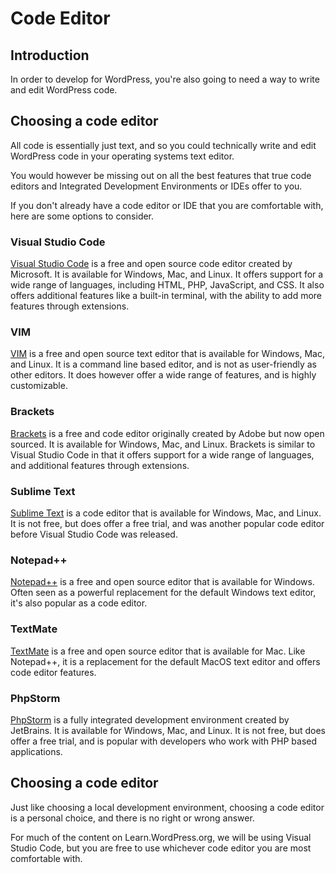# Code Editor

## Introduction

In order to develop for WordPress, you're also going to need a way to write and edit WordPress code. 

## Choosing a code editor

All code is essentially just text, and so you could technically write and edit WordPress code in your operating systems text editor.

You would however be missing out on all the best features that true code editors and Integrated Development Environments or IDEs offer to you.

If you don't already have a code editor or IDE that you are comfortable with, here are some options to consider.

### Visual Studio Code

[Visual Studio Code](https://code.visualstudio.com/) is a free and open source code editor created by Microsoft. It is available for Windows, Mac, and Linux. It offers support for a wide range of languages, including HTML, PHP, JavaScript, and CSS. It also offers additional features like a built-in terminal, with the ability to add more features through extensions.

### VIM

[VIM](https://www.vim.org/) is a free and open source text editor that is available for Windows, Mac, and Linux. It is a command line based editor, and is not as user-friendly as other editors. It does however offer a wide range of features, and is highly customizable.

### Brackets

[Brackets](http://brackets.io/) is a free and code editor originally created by Adobe but now open sourced. It is available for Windows, Mac, and Linux. Brackets is similar to Visual Studio Code in that it offers support for a wide range of languages, and additional features through extensions.

### Sublime Text

[Sublime Text](https://www.sublimetext.com/) is a code editor that is available for Windows, Mac, and Linux. It is not free, but does offer a free trial, and was another popular code editor before Visual Studio Code was released.

### Notepad++

[Notepad++](https://notepad-plus-plus.org/) is a free and open source editor that is available for Windows. Often seen as a powerful replacement for the default Windows text editor, it's also popular as a code editor.

### TextMate

[TextMate](https://macromates.com/) is a free and open source editor that is available for Mac. Like Notepad++, it is a replacement for the default MacOS text editor and offers code editor features.

### PhpStorm

[PhpStorm](https://www.jetbrains.com/phpstorm/) is a fully integrated development environment created by JetBrains. It is available for Windows, Mac, and Linux. It is not free, but does offer a free trial, and is popular with developers who work with PHP based applications.

## Choosing a code editor

Just like choosing a local development environment, choosing a code editor is a personal choice, and there is no right or wrong answer. 

For much of the content on Learn.WordPress.org, we will be using Visual Studio Code, but you are free to use whichever code editor you are most comfortable with.